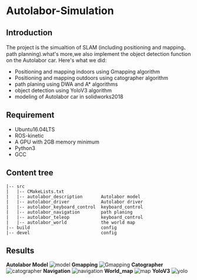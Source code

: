 # Autolabor-Simulation
## Introduction
The project is the simualtion of SLAM (including positioning and mapping、path planning).what's more,we also implement the object detection function on the Autolabor car. Here's what we did:
- Positioning and mapping indoors using Gmapping algorithm
- Positioning and mapping outdoors using catographer algorithm
- path planing using DWA and A* algorithms
- object detection using YoloV3 algorithm
- modeling of Autolabor car in solidworks2018
## Requirement
- Ubuntu16.04LTS
- ROS-kinetic
- A GPU with 2GB memory minimum
- Python3
- GCC
## Content tree
```
|-- src
|   |-- CMakeLists.txt
|   |-- autolabor_description       Autolabor model
|   |-- autolabor_driver            Autolabor driver
|   |-- autolabor_keyboard_control  keyboard_control 
|   |-- autolabor_navigation        path planing
|   |-- autolabor_teleop            keyboard_control 
|   |-- autolabor_world             the world map
|-- build                           config 
|-- devel                           config
```
## Results
**Autolabor Model**
![model](https://pic.imgdb.cn/item/60a9d8d535c5199ba7b68077.png)
**Gmapping**
![Gmapping](https://pic.imgdb.cn/item/60a9d91435c5199ba7b89c72.png)
**Catographer**
![catographer](https://pic.imgdb.cn/item/60a9eb0a35c5199ba76647d3.png)
**Navigation**
![navigation](https://pic.imgdb.cn/item/60a9eb3935c5199ba7680874.png)
**World_map**
![map](https://pic.imgdb.cn/item/60a9eb6d35c5199ba76a02e6.png)
**YoloV3**
![yolo](https://pic.imgdb.cn/item/60a9eba335c5199ba76c0ae2.png)